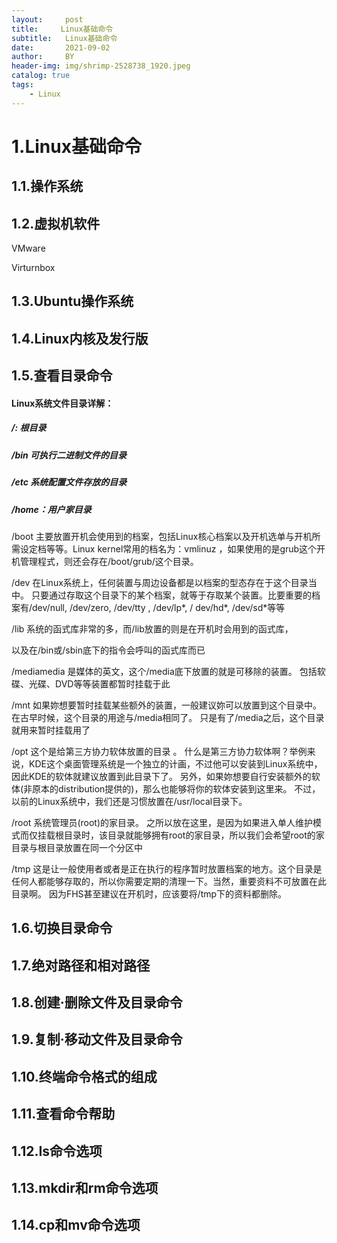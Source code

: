 ```yaml
---
layout:     post
title:     Linux基础命令
subtitle:   Linux基础命令
date:       2021-09-02
author:     BY
header-img: img/shrimp-2528738_1920.jpeg
catalog: true
tags:
    - Linux
---
```





# 1.Linux基础命令

## 1.1.操作系统



## 1.2.虚拟机软件

VMware

Virturnbox

## 1.3.Ubuntu操作系统



## 1.4.Linux内核及发行版

## 1.5.查看目录命令

#### Linux系统文件目录详解：

##### /:		根目录

##### /bin	可执行二进制文件的目录

##### /etc	系统配置文件存放的目录

##### /home：用户家目录

/boot 主要放置开机会使用到的档案，包括Linux核心档案以及开机选单与开机所需设定档等等。Linux kernel常用的档名为：vmlinuz ，如果使用的是grub这个开机管理程式，则还会存在/boot/grub/这个目录。

/dev 在Linux系统上，任何装置与周边设备都是以档案的型态存在于这个目录当中。 只要通过存取这个目录下的某个档案，就等于存取某个装置。比要重要的档案有/dev/null, /dev/zero, /dev/tty , /dev/lp*, / dev/hd*, /dev/sd*等等

/lib 系统的函式库非常的多，而/lib放置的则是在开机时会用到的函式库，

以及在/bin或/sbin底下的指令会呼叫的函式库而已

/mediamedia 是媒体的英文，这个/media底下放置的就是可移除的装置。 包括软碟、光碟、DVD等等装置都暂时挂载于此

/mnt 如果妳想要暂时挂载某些额外的装置，一般建议妳可以放置到这个目录中。在古早时候，这个目录的用途与/media相同了。 只是有了/media之后，这个目录就用来暂时挂载用了

/opt 这个是给第三方协力软体放置的目录 。 什么是第三方协力软体啊？举例来说，KDE这个桌面管理系统是一个独立的计画，不过他可以安装到Linux系统中，因此KDE的软体就建议放置到此目录下了。 另外，如果妳想要自行安装额外的软体(非原本的distribution提供的)，那么也能够将你的软体安装到这里来。 不过，以前的Linux系统中，我们还是习惯放置在/usr/local目录下。

/root 系统管理员(root)的家目录。 之所以放在这里，是因为如果进入单人维护模式而仅挂载根目录时，该目录就能够拥有root的家目录，所以我们会希望root的家目录与根目录放置在同一个分区中

/tmp 这是让一般使用者或者是正在执行的程序暂时放置档案的地方。这个目录是任何人都能够存取的，所以你需要定期的清理一下。当然，重要资料不可放置在此目录啊。 因为FHS甚至建议在开机时，应该要将/tmp下的资料都删除。

## 1.6.切换目录命令

## 1.7.绝对路径和相对路径

## 1.8.创建·删除文件及目录命令

## 1.9.复制·移动文件及目录命令

## 1.10.终端命令格式的组成

## 1.11.查看命令帮助

## 1.12.Is命令选项

## 1.13.mkdir和rm命令选项

## 1.14.cp和mv命令选项